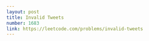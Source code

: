 ```yaml
---
layout: post
title: Invalid Tweets
number: 1683
link: https://leetcode.com/problems/invalid-tweets
---
```

